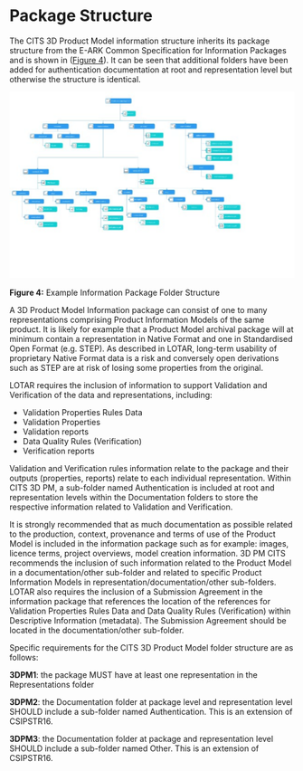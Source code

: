 # Package Structure
The CITS 3D Product Model information structure inherits its package structure from the E-ARK Common Specification for Information Packages and is shown in ([Figure 4](#fig4)). It can be seen that additional folders have been added for authentication documentation at root and representation level but otherwise the structure is identical. 

<a name="fig4"></a>
![Example Information Package Folder Structure](/specification/figs/fig_4_package_structure.svg "Example Information Package Folder Structure")

**Figure 4:** Example Information Package Folder Structure

A 3D Product Model Information package can consist of one to many representations comprising Product Information Models of the same product. It is likely for example that a Product Model archival package will at minimum contain a representation in Native Format and one in Standardised Open Format (e.g. STEP). As described in LOTAR, long-term usability of proprietary Native Format data is a risk and  conversely open derivations such as STEP are at risk of losing some properties from the original.

LOTAR requires the inclusion of information to support Validation and Verification of the data and representations, including:

+	Validation Properties Rules Data
+	Validation Properties
+	Validation reports
+	Data Quality Rules (Verification)
+	Verification reports

Validation and Verification rules information relate to the package and their outputs (properties, reports) relate to each individual representation. Within CITS 3D PM, a sub-folder named Authentication is included at root and representation levels within the Documentation folders to store the respective information related to Validation and Verification. 

It is strongly recommended that as much documentation as possible related to the production, context, provenance and terms of use of the Product Model is included in the information package such as for example: images, licence terms, project overviews, model creation information. 3D PM CITS recommends the inclusion of such information related to the Product Model in a documentation/other sub-folder and related to specific Product Information Models in representation/documentation/other sub-folders. LOTAR also requires the inclusion of a Submission Agreement in the information package that references the location of the references for Validation Properties Rules Data and Data Quality Rules (Verification) within Descriptive Information (metadata). The Submission Agreement should be located in the documentation/other sub-folder.

Specific requirements for the CITS 3D Product Model folder structure are as follows:

**3DPM1**: the package MUST have at least one representation in the Representations folder 

**3DPM2**: the Documentation folder at package level and representation level SHOULD include a sub-folder named Authentication. This is an extension of CSIPSTR16.

**3DPM3**: the Documentation folder at package and representation level SHOULD include a sub-folder named Other. This is an extension of CSIPSTR16.
